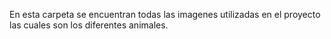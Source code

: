 En esta carpeta se encuentran todas las imagenes utilizadas en el proyecto las cuales son los diferentes animales.
